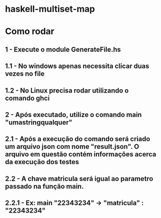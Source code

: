 # haskell-multiset-map

# Como rodar

## 1 - Execute o module GenerateFile.hs 
## 1.1 - No windows apenas necessita clicar duas vezes no file
## 1.2 - No Linux precisa rodar utilizando o comando ghci

## 2 - Após executado, utilize o comando main "umastringqualquer"
## 2.1 - Após a execução do comando será criado um arquivo json com nome "result.json". O arquivo em questão contém informações acerca da execução dos testes
## 2.2 - A chave matricula será igual ao parametro passado na função main.
## 2.2.1 - Ex: main "22343234" -> "matricula" : "22343234"

